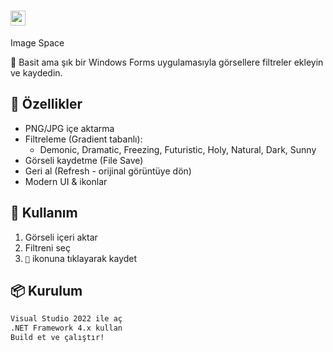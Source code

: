 # <img width="24" height="24" alt="imagespace_small" src="https://github.com/user-attachments/assets/13d3bf2f-0976-4f77-89ef-12813002ca17" />
Image Space

🎨 Basit ama şık bir Windows Forms uygulamasıyla görsellere filtreler ekleyin ve kaydedin.  

## 🚀 Özellikler
- PNG/JPG içe aktarma
- Filtreleme (Gradient tabanlı):
  - Demonic, Dramatic, Freezing, Futuristic, Holy, Natural, Dark, Sunny
- Görseli kaydetme (File Save)
- Geri al (Refresh - orijinal görüntüye dön)
- Modern UI & ikonlar

## 🧪 Kullanım

1. Görseli içeri aktar  
2. Filtreni seç  
3. `💾` ikonuna tıklayarak kaydet

## 📦 Kurulum
```bash
Visual Studio 2022 ile aç
.NET Framework 4.x kullan
Build et ve çalıştır!
